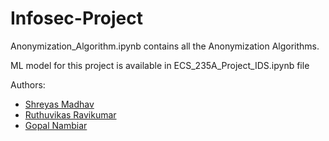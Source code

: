 # Infosec-Project

Anonymization_Algorithm.ipynb contains all the Anonymization Algorithms.

ML model for this project is available in ECS_235A_Project_IDS.ipynb file

Authors:
- [Shreyas Madhav](https://github.com/shreyas-madhav)
- [Ruthuvikas Ravikumar](https://github.com/Ruthuvikas)
- [Gopal Nambiar](https://github.com/gopuman)
